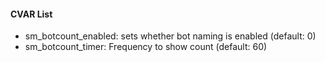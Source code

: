 #### CVAR List
 * sm_botcount_enabled: sets whether bot naming is enabled (default: 0)
 * sm_botcount_timer: Frequency to show count (default: 60)
